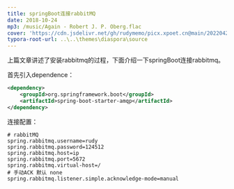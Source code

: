 ```yaml
---
title: springBoot连接rabbitMQ
date: 2018-10-24
mp3: /music/Again - Robert J. P. Oberg.flac
cover: 'https://cdn.jsdelivr.net/gh/rudymemo/picx.xpoet.cn@main/20220424/aQXYkENqLMHl2yn.6who1okdbl40.jpg'
typora-root-url: ..\..\themes\diaspora\source
---
```


上篇文章讲述了安装rabbitmq的过程，下面介绍一下springBoot连接rabbitmq。

首先引入dependence：

```xml
<dependency>
    <groupId>org.springframework.boot</groupId>
    <artifactId>spring-boot-starter-amqp</artifactId>
</dependency>
```

连接配置：

```properties
# rabbitMQ
spring.rabbitmq.username=rudy
spring.rabbitmq.password=124512
spring.rabbitmq.host=ip
spring.rabbitmq.port=5672
spring.rabbitmq.virtual-host=/
# 手动ACK 默认 none
spring.rabbitmq.listener.simple.acknowledge-mode=manual
```

